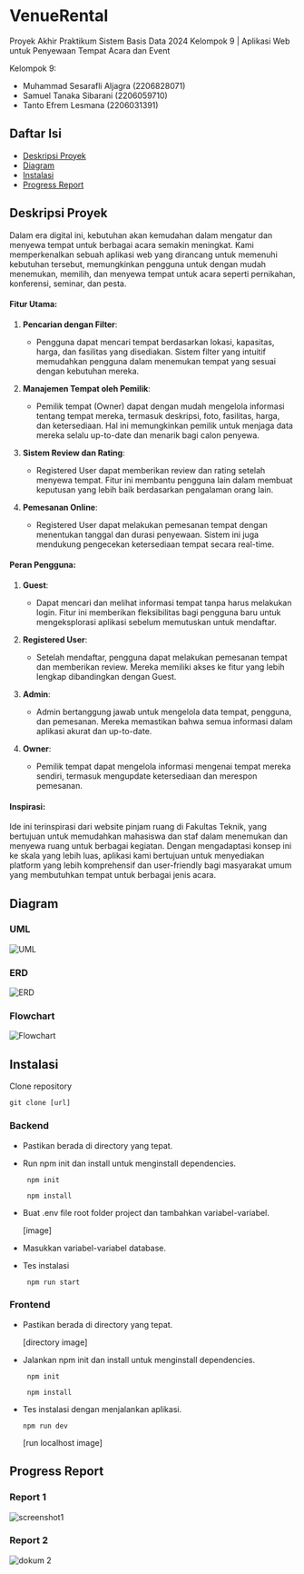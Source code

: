 # VenueRental
Proyek Akhir Praktikum Sistem Basis Data 2024 Kelompok 9 | Aplikasi Web untuk Penyewaan Tempat Acara dan Event

Kelompok 9:
- Muhammad Sesarafli Aljagra (2206828071)
- Samuel Tanaka Sibarani (2206059710)
- Tanto Efrem Lesmana (2206031391)

## Daftar Isi
- [Deskripsi Proyek](#deskripsi-proyek)
- [Diagram](#diagram)
- [Instalasi](#instalasi)
- [Progress Report](#progress-report)

## Deskripsi Proyek

Dalam era digital ini, kebutuhan akan kemudahan dalam mengatur dan menyewa tempat untuk berbagai acara semakin meningkat. Kami memperkenalkan sebuah aplikasi web yang dirancang untuk memenuhi kebutuhan tersebut, memungkinkan pengguna untuk dengan mudah menemukan, memilih, dan menyewa tempat untuk acara seperti pernikahan, konferensi, seminar, dan pesta.

#### Fitur Utama:

1. **Pencarian dengan Filter**:
   - Pengguna dapat mencari tempat berdasarkan lokasi, kapasitas, harga, dan fasilitas yang disediakan. Sistem filter yang intuitif memudahkan pengguna dalam menemukan tempat yang sesuai dengan kebutuhan mereka.

2. **Manajemen Tempat oleh Pemilik**:
   - Pemilik tempat (Owner) dapat dengan mudah mengelola informasi tentang tempat mereka, termasuk deskripsi, foto, fasilitas, harga, dan ketersediaan. Hal ini memungkinkan pemilik untuk menjaga data mereka selalu up-to-date dan menarik bagi calon penyewa.

3. **Sistem Review dan Rating**:
   - Registered User dapat memberikan review dan rating setelah menyewa tempat. Fitur ini membantu pengguna lain dalam membuat keputusan yang lebih baik berdasarkan pengalaman orang lain.

4. **Pemesanan Online**:
   - Registered User dapat melakukan pemesanan tempat dengan menentukan tanggal dan durasi penyewaan. Sistem ini juga mendukung pengecekan ketersediaan tempat secara real-time.

#### Peran Pengguna:

1. **Guest**:
   - Dapat mencari dan melihat informasi tempat tanpa harus melakukan login. Fitur ini memberikan fleksibilitas bagi pengguna baru untuk mengeksplorasi aplikasi sebelum memutuskan untuk mendaftar.

2. **Registered User**:
   - Setelah mendaftar, pengguna dapat melakukan pemesanan tempat dan memberikan review. Mereka memiliki akses ke fitur yang lebih lengkap dibandingkan dengan Guest.

3. **Admin**:
   - Admin bertanggung jawab untuk mengelola data tempat, pengguna, dan pemesanan. Mereka memastikan bahwa semua informasi dalam aplikasi akurat dan up-to-date.

4. **Owner**:
   - Pemilik tempat dapat mengelola informasi mengenai tempat mereka sendiri, termasuk mengupdate ketersediaan dan merespon pemesanan.

#### Inspirasi:

Ide ini terinspirasi dari website pinjam ruang di Fakultas Teknik, yang bertujuan untuk memudahkan mahasiswa dan staf dalam menemukan dan menyewa ruang untuk berbagai kegiatan. Dengan mengadaptasi konsep ini ke skala yang lebih luas, aplikasi kami bertujuan untuk menyediakan platform yang lebih komprehensif dan user-friendly bagi masyarakat umum yang membutuhkan tempat untuk berbagai jenis acara.

## Diagram
### UML
![UML](https://github.com/SistemBasisData2024/VenueRental/assets/144365316/e91fd4d3-c9a5-4e22-8137-34ab34711f81)

### ERD
![ERD](https://github.com/SistemBasisData2024/VenueRental/assets/144365316/acaebd19-1460-4ef2-a5d8-8095d6f586d4)

### Flowchart
![Flowchart](https://github.com/SistemBasisData2024/VenueRental/assets/144365316/23baca0a-b85a-4487-be85-177898377d7b)


## Instalasi

Clone repository

```
git clone [url]
```

### Backend

- Pastikan berada di directory yang tepat.
  
- Run npm init dan install untuk menginstall dependencies.

  ```
   npm init
  ```

  ```
   npm install
  ```
  
- Buat .env file root folder project dan tambahkan variabel-variabel.

  [image]

- Masukkan variabel-variabel database.

- Tes instalasi
  
  ```
   npm run start
  ```

### Frontend

- Pastikan berada di directory yang tepat.

  [directory image]

- Jalankan npm init dan install untuk menginstall dependencies.

  ```
   npm init
  ```

  ```
   npm install
  ```
  
- Tes instalasi dengan menjalankan aplikasi.
  
  ```
  npm run dev
  ```

  [run localhost image]

## Progress Report

### Report 1
![screenshot1](https://github.com/TantoLesmana/sbd-finpro-kelompok-9/assets/144365316/5df19c1b-e61d-4ec7-87f0-2b6db981f5d8)

### Report 2
![dokum 2](https://github.com/SistemBasisData2024/VenueRental/assets/144365316/e9476a0f-bbd6-44ea-8c94-468022496100)

